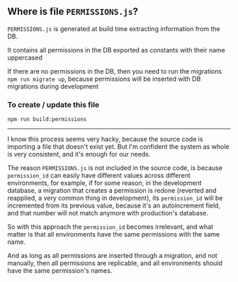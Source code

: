 ## Where is file `PERMISSIONS.js`?

`PERMISSIONS.js` is generated at build time extracting information from the DB.

It contains all permissions in the DB exported as constants with their name uppercased

If there are no permissions in the DB, then you need to run the migrations `npm run migrate up`, because permissions will be inserted with DB migrations during development

### To create / update this file

    npm run build:permissions

---

I know this process seems very hacky, because the source code is importing a file that doesn't exist yet. But I'm confident the system as whole is very consistent, and it's enough for our needs.

The reason `PERMISSIONS.js` is not included in the source code, is because `permission_id` can easily have different values across different environments, for example, if for some reason, in the development database, a migration that creates a permission is redone (reverted and reapplied, a very common thing in development), its `permission_id` will be incremented from its previous value, because it's an autoincrement field, and that number will not match anymore with production's database.

So with this approach the `permission_id` becomes irrelevant, and what matter is that all environments have the same permissions with the same name.

And as long as all permissions are inserted through a migration, and not manually, then all permissions are replicable, and all environments should have the same permission's names.